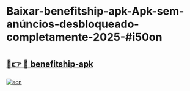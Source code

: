 # Baixar-benefitship-apk-Apk-sem-anúncios-desbloqueado-completamente-2025-#i50on

# <h2><a href="https://ainizakaria.my?title=benefitship-apk&ref=24M">🔗👉 🔴 benefitship-apk</a></h2>

[![acn](https://github.com/user-attachments/assets/0f9c940e-d8b0-45ae-aac7-cd30a18b3e1c)](https://ainizakaria.my?title=benefitship-apk&ref=24M)

